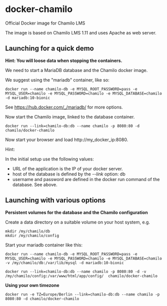 # docker-chamilo
Official Docker image for Chamilo LMS

The image is based on Chamilo LMS 1.11 and uses Apache as web server.

## Launching for a quick demo

**Hint: You will loose data when stopping the containers.**

We need to start a MariaDB database and the Chamilo docker image.

We suggest using the "mariadb" container, like so:

```
docker run --name chamilo-db -e MYSQL_ROOT_PASSWORD=pass -e MYSQL_USER=chamilo -e MYSQL_PASSWORD=chamilo -e MYSQL_DATABASE=chamilo -d mariadb:10-bionic
```

See https://hub.docker.com/_/mariadb/ for more options.

Now start the Chamilo image, linked to the database container.

```
docker run --link=chamilo-db:db --name chamilo -p 8080:80 -d chamilo/docker-chamilo
```

Now start your browser and load http://my_docker_ip:8080.

Hint:

In the initial setup use the following values:

* URL of the application is the IP of your docker server.
* host of the database is defined by the *--link* option: db
* username and password are defined in the docker run command of the database. See above.

## Launching with various options

**Persistent volumes for the database and the Chamilo configuration**

Create a data directory on a suitable volume on your host system, e.g.

    mkdir /my/chamilo/db
    mkdir /my/chamilo/config


Start your mariadb container like this:

```
docker run --name chamilo-db -e MYSQL_ROOT_PASSWORD=pass -e MYSQL_USER=chamilo -e MYSQL_PASSWORD=chamilo -e MYSQL_DATABASE=chamilo -v /my/chamilo/db:/var/lib/mysql -d mariadb:10-bionic
```

```
docker run --link=chamilo-db:db --name chamilo -p 8080:80 -d -v /my/chamilo/config:/var/www/html/app/config/  chamilo/docker-chamilo
```

**Using your own timezone**

```
docker run -e TZ=Europe/Berlin --link=chamilo-db:db --name chamilo -p 8080:80 -d chamilo/docker-chamilo
```
